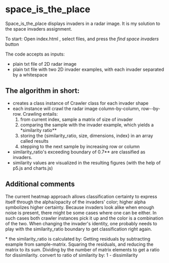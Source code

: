 # space_is_the_place

Space_is_the_place displays invaders in a radar image. It is my solution to the space invaders assignment.

To start: Open index.html , select files, and press the _find space invaders_ button

The code accepts as inputs:

- plain txt file of 2D radar image
- plain txt file with two 2D invader examples, with each invader separated by a whitespace

## The algorithm in short:

- creates a class instance of Crawler class for each invader shape
- each instance will crawl the radar image column-by-column, row--by-row. Crawling entails:
  1.  from current index, sample a matrix of size of invader
  2.  comparing the sample with the invader example, which yields a \*similarity ratio\*\*
  3.  storing the {similarity_ratio, size, dimensions, index} in an array called results
  4.  stepping to the next sample by increasing row or column
- similarity_ratio's exceeding boundary of 0.7\*\* are classified as invaders.
- similarity values are visualized in the resulting figures (with the help of p5.js and charts.js)

## Additional comments

The current heatmap approach allows classification certainty to express itself through the alpha/opacity of the invaders' color; higher alpha symbolizes higher certainty.
Because invaders look alike when enough noise is present, there might be some cases where one can be either. In such cases both crawler instances pick it up and the color is a combination of the two.
When changing the invader's identity, one probably needs to play with the similarity_ratio boundary to get classification right again.

<nowiki>\*</nowiki> the similarity_ratio is calculated by:
Getting residuals by subtracting example from sample-matrix.
Squaring the residuals, and reducing the matrix to its sum.
Dividing by the number of matrix elements to get a ratio for dissimilarity.
convert to ratio of similarity by: 1 - dissimilarity
